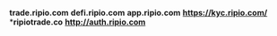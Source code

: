 **trade.ripio.com**
**defi.ripio.com**
**app.ripio.com**
**https://kyc.ripio.com/**
***ripiotrade.co**
**http://auth.ripio.com**